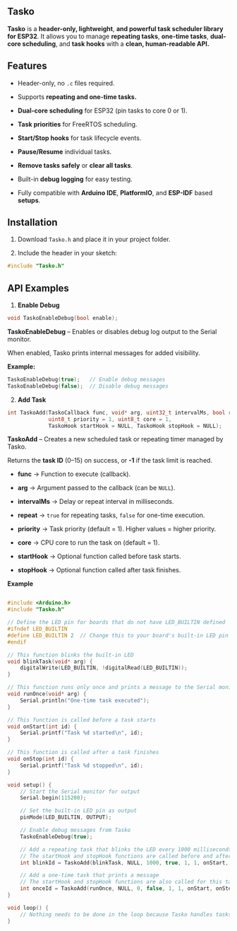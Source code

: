 ## Tasko

**Tasko** is a **header-only, lightweight**, **and powerful task scheduler library for ESP32**. It allows you to manage **repeating tasks**, **one-time tasks**, **dual-core scheduling**, and **task hooks** with a **clean, human-readable API.**

## Features

- Header-only, no `.c` files required.

- Supports **repeating and one-time tasks.**
  
- **Dual-core scheduling** for ESP32 (pin tasks to core 0 or 1).

- **Task priorities** for FreeRTOS scheduling.

- **Start/Stop hooks** for task lifecycle events.

- **Pause/Resume** individual tasks.

- **Remove tasks safely** or **clear all tasks**.

- Built-in **debug logging** for easy testing.

- Fully compatible with **Arduino IDE**, **PlatformIO**, and **ESP-IDF** based **setups**.

## Installation

1. Download `Tasko.h` and place it in your project folder.

2. Include the header in your sketch:
```cpp
#include "Tasko.h"
```

## API Examples
1. **Enable Debug**
```c
void TaskoEnableDebug(bool enable);
```

**TaskoEnableDebug** – Enables or disables debug log output to the Serial monitor.

When enabled, Tasko prints internal messages for added visibility.

**Example:**
```c
TaskoEnableDebug(true);   // Enable debug messages
TaskoEnableDebug(false);  // Disable debug messages
```

2. **Add Task**
```c
int TaskoAdd(TaskoCallback func, void* arg, uint32_t intervalMs, bool repeat,
             uint8_t priority = 1, uint8_t core = 1,
             TaskoHook startHook = NULL, TaskoHook stopHook = NULL);
```


**TaskoAdd** – Creates a new scheduled task or repeating timer managed by Tasko.

Returns the **task ID** (0–15) on success, or **-1** if the task limit is reached.

- **func** → Function to execute (callback).

- **arg** → Argument passed to the callback (can be `NULL`).

- **intervalMs** → Delay or repeat interval in milliseconds.

- **repeat** → `true` for repeating tasks, `false` for one-time execution.

- **priority** → Task priority (default = 1). Higher values = higher priority.

- **core** → CPU core to run the task on (default = 1).

- **startHook** → Optional function called before task starts.

- **stopHook** → Optional function called after task finishes.

**Example**

```c

#include <Arduino.h>
#include "Tasko.h"

// Define the LED pin for boards that do not have LED_BUILTIN defined
#ifndef LED_BUILTIN
#define LED_BUILTIN 2  // Change this to your board's built-in LED pin if necessary
#endif

// This function blinks the built-in LED
void blinkTask(void* arg) {
    digitalWrite(LED_BUILTIN, !digitalRead(LED_BUILTIN));
}

// This function runs only once and prints a message to the Serial monitor
void runOnce(void* arg) {
    Serial.println("One-time task executed");
}

// This function is called before a task starts
void onStart(int id) {
    Serial.printf("Task %d started\n", id);
}

// This function is called after a task finishes
void onStop(int id) {
    Serial.printf("Task %d stopped\n", id);
}

void setup() {
    // Start the Serial monitor for output
    Serial.begin(115200);

    // Set the built-in LED pin as output
    pinMode(LED_BUILTIN, OUTPUT);

    // Enable debug messages from Tasko
    TaskoEnableDebug(true);

    // Add a repeating task that blinks the LED every 1000 milliseconds
    // The startHook and stopHook functions are called before and after each execution
    int blinkId = TaskoAdd(blinkTask, NULL, 1000, true, 1, 1, onStart, onStop);

    // Add a one-time task that prints a message
    // The startHook and stopHook functions are also called for this task
    int onceId = TaskoAdd(runOnce, NULL, 0, false, 1, 1, onStart, onStop);
}

void loop() {
    // Nothing needs to be done in the loop because Tasko handles tasks automatically
}


```
